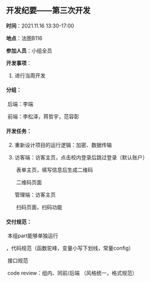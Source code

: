 ## 开发纪要——第三次开发

**时间**：2021.11.16 13:30-17:00

**地点**：法图B116

**参加人员**：小组全员

**开发事项**：

1. 进行当周开发



#### 分组：

​	后端：李端

​	前端：李松泽，蒋哲宇，范容彰



#### 开发任务：

 2. 重新设计项目的运行逻辑：加密、数据传输

 2. 访客端：访客主页，点击校内登录后跳过登录（默认账户）

    ​				表单主页，填写信息后生成二维码

    ​				二维码页面

    管理端：访客主页

    ​				扫码页面，扫码功能



#### 交付规范：

​	本组part能够单独运行

，代码规范（函数驼峰，变量小写下划线，常量config）

​	接口规范

​	code review：组内、同前/后端  （风格统一，格式规范）